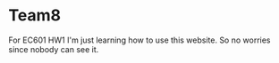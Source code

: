 # Team8
For EC601 HW1
I'm just learning how to use this website. So no worries since nobody can see it.
